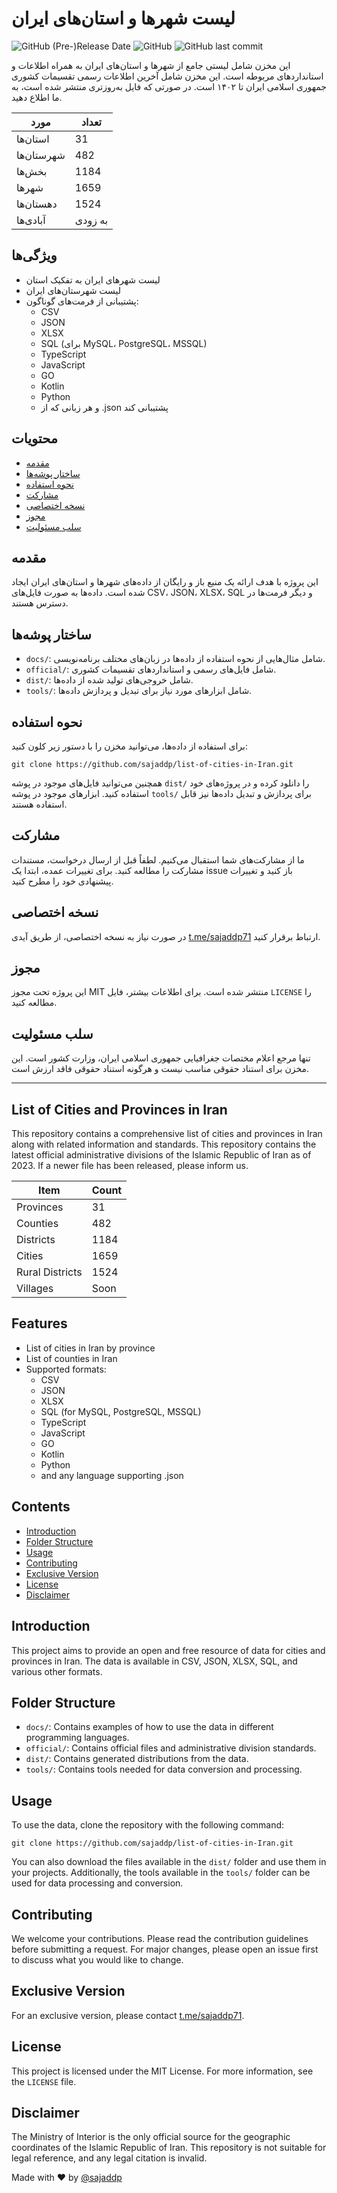 # لیست شهرها و استان‌های ایران

![GitHub (Pre-)Release Date](https://img.shields.io/github/release-date-pre/sajaddp/list-of-cities-in-Iran?style=for-the-badge)
![GitHub](https://img.shields.io/github/license/sajaddp/list-of-cities-in-Iran?style=for-the-badge)
![GitHub last commit](https://img.shields.io/github/last-commit/sajaddp/list-of-cities-in-Iran?style=for-the-badge)

این مخزن شامل لیستی جامع از شهرها و استان‌های ایران به همراه اطلاعات و استانداردهای مربوطه است. این مخزن شامل آخرین اطلاعات رسمی تقسیمات کشوری جمهوری اسلامی ایران تا ۱۴۰۲ است. در صورتی که فایل به‌روزتری منتشر شده است، به ما اطلاع دهید.

| مورد       | تعداد   |
| ---------- | ------- |
| استان‌ها   | 31      |
| شهرستان‌ها | 482     |
| بخش‌ها     | 1184    |
| شهرها      | 1659    |
| دهستان‌ها  | 1524    |
| آبادی‌ها   | به زودی |

## ویژگی‌ها

- لیست شهرهای ایران به تفکیک استان
- لیست شهرستان‌های ایران
- پشتیبانی از فرمت‌های گوناگون:
  - CSV
  - JSON
  - XLSX
  - SQL (برای MySQL، PostgreSQL، MSSQL)
  - TypeScript
  - JavaScript
  - GO
  - Kotlin
  - Python
  - و هر زبانی که از .json پشتیبانی کند

## محتویات

- [مقدمه](#مقدمه)
- [ساختار پوشه‌ها](#ساختار-پوشه‌ها)
- [نحوه استفاده](#نحوه-استفاده)
- [مشارکت](#مشارکت)
- [نسخه اختصاصی](#نسخه-اختصاصی)
- [مجوز](#مجوز)
- [سلب مسئولیت](#سلب-مسئولیت)

## مقدمه

این پروژه با هدف ارائه یک منبع باز و رایگان از داده‌های شهرها و استان‌های ایران ایجاد شده است. داده‌ها به صورت فایل‌های CSV، JSON، XLSX، SQL و دیگر فرمت‌ها در دسترس هستند.

## ساختار پوشه‌ها

- `docs/`: شامل مثال‌هایی از نحوه استفاده از داده‌ها در زبان‌های مختلف برنامه‌نویسی.
- `official/`: شامل فایل‌های رسمی و استانداردهای تقسیمات کشوری.
- `dist/`: شامل خروجی‌های تولید شده از داده‌ها.
- `tools/`: شامل ابزارهای مورد نیاز برای تبدیل و پردازش داده‌ها.

## نحوه استفاده

برای استفاده از داده‌ها، می‌توانید مخزن را با دستور زیر کلون کنید:

```shell
git clone https://github.com/sajaddp/list-of-cities-in-Iran.git
```

همچنین می‌توانید فایل‌های موجود در پوشه `dist/` را دانلود کرده و در پروژه‌های خود استفاده کنید. ابزارهای موجود در پوشه `tools/` برای پردازش و تبدیل داده‌ها نیز قابل استفاده هستند.

## مشارکت

ما از مشارکت‌های شما استقبال می‌کنیم. لطفاً قبل از ارسال درخواست، مستندات مشارکت را مطالعه کنید. برای تغییرات عمده، ابتدا یک issue باز کنید و تغییرات پیشنهادی خود را مطرح کنید.

## نسخه اختصاصی

در صورت نیاز به نسخه اختصاصی، از طریق آیدی [t.me/sajaddp71](https://t.me/sajaddp71) ارتباط برقرار کنید.

## مجوز

این پروژه تحت مجوز MIT منتشر شده است. برای اطلاعات بیشتر، فایل `LICENSE` را مطالعه کنید.

## سلب مسئولیت

تنها مرجع اعلام مختصات جغرافیایی جمهوری اسلامی ایران، وزارت کشور است. این مخزن برای استناد حقوقی مناسب نیست و هرگونه استناد حقوقی فاقد ارزش است.

---

## List of Cities and Provinces in Iran

This repository contains a comprehensive list of cities and provinces in Iran along with related information and standards. This repository contains the latest official administrative divisions of the Islamic Republic of Iran as of 2023. If a newer file has been released, please inform us.

| Item            | Count |
| --------------- | ----- |
| Provinces       | 31    |
| Counties        | 482   |
| Districts       | 1184  |
| Cities          | 1659  |
| Rural Districts | 1524  |
| Villages        | Soon  |

## Features

- List of cities in Iran by province
- List of counties in Iran
- Supported formats:
  - CSV
  - JSON
  - XLSX
  - SQL (for MySQL, PostgreSQL, MSSQL)
  - TypeScript
  - JavaScript
  - GO
  - Kotlin
  - Python
  - and any language supporting .json

## Contents

- [Introduction](#introduction)
- [Folder Structure](#folder-structure)
- [Usage](#usage)
- [Contributing](#contributing)
- [Exclusive Version](#exclusive-version)
- [License](#license)
- [Disclaimer](#disclaimer)

## Introduction

This project aims to provide an open and free resource of data for cities and provinces in Iran. The data is available in CSV, JSON, XLSX, SQL, and various other formats.

## Folder Structure

- `docs/`: Contains examples of how to use the data in different programming languages.
- `official/`: Contains official files and administrative division standards.
- `dist/`: Contains generated distributions from the data.
- `tools/`: Contains tools needed for data conversion and processing.

## Usage

To use the data, clone the repository with the following command:

```shell
git clone https://github.com/sajaddp/list-of-cities-in-Iran.git
```

You can also download the files available in the `dist/` folder and use them in your projects. Additionally, the tools available in the `tools/` folder can be used for data processing and conversion.

## Contributing

We welcome your contributions. Please read the contribution guidelines before submitting a request. For major changes, please open an issue first to discuss what you would like to change.

## Exclusive Version

For an exclusive version, please contact [t.me/sajaddp71](https://t.me/sajaddp71).

## License

This project is licensed under the MIT License. For more information, see the `LICENSE` file.

## Disclaimer

The Ministry of Interior is the only official source for the geographic coordinates of the Islamic Republic of Iran. This repository is not suitable for legal reference, and any legal citation is invalid.

Made with ❤ by [@sajaddp](https://github.com/sajaddp)
